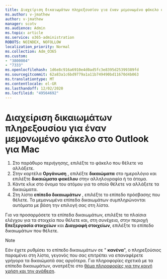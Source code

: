 ```yaml
---
title: Διαχείριση δικαιωμάτων πληρεξουσίου για έναν μεμονωμένο φάκελο στο Outlook για Mac
ms.author: v-jmathew
author: v-jmathew
manager: scotv
ms.audience: Admin
ms.topic: article
ms.service: o365-administration
ROBOTS: NOINDEX, NOFOLLOW
localization_priority: Normal
ms.collection: Adm_O365
ms.custom:
- "3800004"
- "7333"
ms.openlocfilehash: 1d6e8c916a6910e4d0ad5fc3e8395d25399389fd
ms.sourcegitcommit: 62a83a1c6bd9779a1a11b749490bd11670d4b063
ms.translationtype: MT
ms.contentlocale: el-GR
ms.lasthandoff: 12/02/2020
ms.locfileid: "49564692"
---
```

# <a name="manage-delegate-permissions-for-a-single-folder-in-outlook-for-mac"></a>Διαχείριση δικαιωμάτων πληρεξουσίου για έναν μεμονωμένο φάκελο στο Outlook για Mac

1. Στο παράθυρο περιήγησης, επιλέξτε το φάκελο που θέλετε να αλλάξετε.
2. Στην καρτέλα **Οργάνωση** , επιλέξτε **δικαιώματα** στο ημερολόγιο και επιλέξτε **δικαιώματα φακέλου** στην αλληλογραφία ή τα άτομα.
3. Κάντε κλικ στο όνομα του ατόμου για το οποίο θέλετε να αλλάξετε τα δικαιώματα.
4. Στη λίστα **επίπεδο δικαιωμάτων** , επιλέξτε το επίπεδο πρόσβασης που θέλετε. Τα μεμονωμένα επίπεδα δικαιωμάτων συμπληρώνονται αυτόματα με βάση την επιλογή σας στη λίστα.

Για να προσαρμόσετε τα επίπεδα δικαιωμάτων, επιλέξτε τα πλαίσια ελέγχου για τα στοιχεία που θέλετε και, στη συνέχεια, στην περιοχή **Επεξεργασία στοιχείων** και **Διαγραφή στοιχείων**, επιλέξτε το επίπεδο δικαιωμάτων που θέλετε.

> [!NOTE]
> Εάν έχετε ρυθμίσει το επίπεδο δικαιωμάτων σε " **κανένα**", ο πληρεξούσιος παραμένει στη λίστα, γεγονός που σας επιτρέπει να επαναφέρετε γρήγορα τα δικαιώματά σας αργότερα. Για πληροφορίες σχετικά με τα επίπεδα δικαιωμάτων, ανατρέξτε στο [θέμα πληροφορίες για την κοινή χρήση και την ανάθεση](https://support.microsoft.com/office/options-for-sharing-and-delegating-folders-in-outlook-for-mac-480d8054-68ce-4150-ba1e-b9b7f2fc4ce5).
